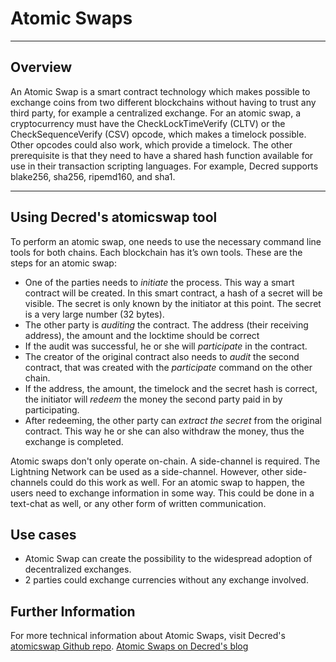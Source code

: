# Atomic Swaps

---

## Overview

An Atomic Swap is a smart contract technology which makes possible to exchange coins from two different blockchains without having to trust any third party, for example a centralized exchange. 
For an atomic swap, a cryptocurrency must have the CheckLockTimeVerify (CLTV) or the CheckSequenceVerify (CSV) opcode, which makes a timelock possible. Other opcodes could also work, which provide a timelock.
The other prerequisite is that they need to have a shared hash function available for use in their transaction scripting languages. For example, Decred supports blake256, sha256, ripemd160, and sha1.

---

## Using Decred's atomicswap tool

To perform an atomic swap, one needs to use the necessary command line tools for both chains. Each blockchain has it’s own tools. 
These are the steps for an atomic swap:

 * One of the parties needs to *initiate* the process. This way a smart contract will be created. In this smart contract, a hash of a secret will be visible. The secret is only known by the initiator at this point. The secret is a very large number (32 bytes). 
 * The other party is *auditing* the contract. The address (their receiving address), the amount and the locktime should be correct
 * If the audit was successful, he or she will *participate* in the contract.
 * The creator of the original contract also needs to *audit* the second contract, that was created with the *participate* command on the other chain. 
 * If the address, the amount, the timelock and the secret hash is correct, the initiator will *redeem* the money the second party paid in by participating.
 * After redeeming, the other party can *extract the secret* from the original contract. This way he or she can also withdraw the money, thus the exchange is completed.

Atomic swaps don't only operate on-chain. A side-channel is required. The Lightning Network can be used as a side-channel. However, other side-channels could do this work as well. For an atomic swap to happen, the users need to exchange information in some way. This could be done in a text-chat as well, or any other form of written communication.

## Use cases
 * Atomic Swap can create the possibility to the widespread adoption of decentralized exchanges.
 * 2 parties could exchange currencies without any exchange involved. 

## Further Information

For more technical information about Atomic Swaps, visit Decred's [atomicswap Github repo](https://github.com/decred/atomicswap).
[Atomic Swaps on Decred's blog](https://blog.decred.org/2017/09/20/On-Chain-Atomic-Swaps/)


